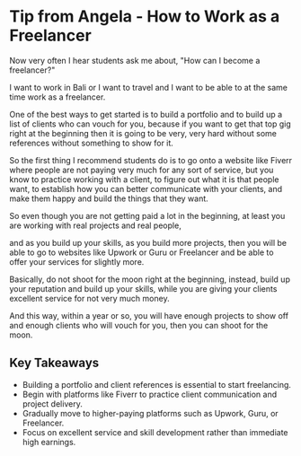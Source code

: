 # Tip from Angela - How to Work as a Freelancer

Now very often I hear students ask me about, "How can I become a freelancer?"

I want to work in Bali or I want to travel and I want to be able to at the same time work as a freelancer.

One of the best ways to get started is to build a portfolio and to build up a list of clients who can vouch for you, because if you want to get that top gig right at the beginning then it is going to be very, very hard without some references without something to show for it.

So the first thing I recommend students do is to go onto a website like Fiverr where people are not paying very much for any sort of service, but you know to practice working with a client, to figure out what it is that people want, to establish how you can better communicate with your clients, and make them happy and build the things that they want.

So even though you are not getting paid a lot in the beginning, at least you are working with real projects and real people,

and as you build up your skills, as you build more projects, then you will be able to go to websites like Upwork or Guru or Freelancer and be able to offer your services for slightly more.

Basically, do not shoot for the moon right at the beginning, instead, build up your reputation and build up your skills, while you are giving your clients excellent service for not very much money.

And this way, within a year or so, you will have enough projects to show off and enough clients who will vouch for you, then you can shoot for the moon.

## Key Takeaways

- Building a portfolio and client references is essential to start freelancing.
- Begin with platforms like Fiverr to practice client communication and project delivery.
- Gradually move to higher-paying platforms such as Upwork, Guru, or Freelancer.
- Focus on excellent service and skill development rather than immediate high earnings.

